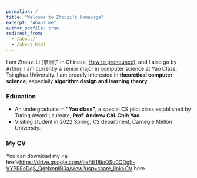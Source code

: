 ```yaml
---
permalink: /
title: "Welcome to Zhouzi's Homepage"
excerpt: "About me"
author_profile: true
redirect_from: 
  - /about/
  - /about.html
---
```


I am Zhouzi Li (李洲子 in Chinese, <a href="https://drive.google.com/file/d/1-PQMSZ0yWY1qNoNEiM1hRIxcN_zmG3My/view?usp=share_link">How to pronounce</a>), and I also go by Arthur. I am currently a senior major in computer science at Yao Class, Tsinghua University. I am broadly interested in **theoretical computer science**, especially **algorithm design and learning theory**.

### Education

- An undergraduate in **"Yao class"**, a special CS pilot class established by Turing Award Laureate, **Prof. Andrew Chi-Chih Yao.**
- Visiting student in 2022 Spring, CS department, Carnegie Mellon University.

### My CV

You can download my <a href=https://drive.google.com/file/d/1BioQSu0ODgh-VYPREeDqS_QgNxeplN0a/view?usp=share_link>CV</a> here.